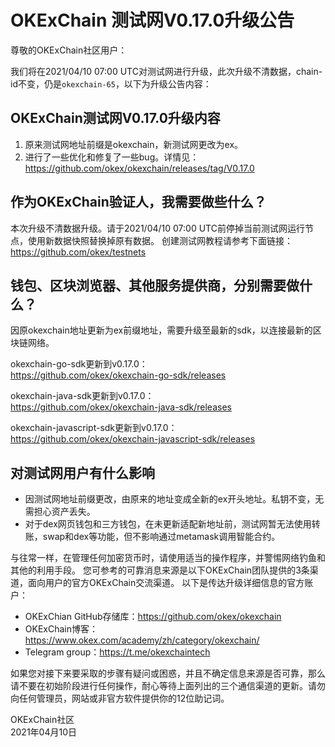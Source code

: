 
# OKExChain 测试网V0.17.0升级公告


尊敬的OKExChain社区用户：

我们将在2021/04/10 07:00 UTC对测试网进行升级，此次升级不清数据，chain-id不变，仍是`okexchain-65`，以下为升级公告内容：

## OKExChain测试网V0.17.0升级内容
1. 原来测试网地址前缀是okexchain，新测试网更改为ex。
2. 进行了一些优化和修复了一些bug。详情见：https://github.com/okex/okexchain/releases/tag/V0.17.0


## 作为OKExChain验证人，我需要做些什么？
本次升级不清数据升级。请于2021/04/10 07:00 UTC前停掉当前测试网运行节点，使用新数据快照替换掉原有数据。
创建测试网教程请参考下面链接：
https://github.com/okex/testnets

## 钱包、区块浏览器、其他服务提供商，分别需要做什么？
因原okexchain地址更新为ex前缀地址，需要升级至最新的sdk，以连接最新的区块链网络。

okexchain-go-sdk更新到v0.17.0：  
https://github.com/okex/okexchain-go-sdk/releases

okexchain-java-sdk更新到v0.17.0：  
https://github.com/okex/okexchain-java-sdk/releases

okexchain-javascript-sdk更新到v0.17.0：  
https://github.com/okex/okexchain-javascript-sdk/releases

## 对测试网用户有什么影响
- 因测试网地址前缀更改，由原来的地址变成全新的ex开头地址。私钥不变，无需担心资产丢失。  
- 对于dex网页钱包和三方钱包，在未更新适配新地址前，测试网暂无法使用转账，swap和dex等功能，但不影响通过metamask调用智能合约。



与往常一样，在管理任何加密货币时，请使用适当的操作程序，并警惕网络钓鱼和其他的利用手段。
您可参考的可靠消息来源是以下OKExChain团队提供的3条渠道，面向用户的官方OKExChain交流渠道。
以下是传达升级详细信息的官方账户：
- OKExChian GitHub存储库：https://github.com/okex/okexchain
- OKExChain博客：https://www.okex.com/academy/zh/category/okexchain/
- Telegram group：https://t.me/okexchaintech 

如果您对接下来要采取的步骤有疑问或困惑，并且不确定信息来源是否可靠，那么请不要在初始阶段进行任何操作，耐心等待上面列出的三个通信渠道的更新。请勿向任何管理员，网站或非官方软件提供你的12位助记词。  


OKExChain社区  
2021年04月10日






